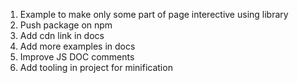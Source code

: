 1. Example to make only some part of page interective using library
2. Push package on npm
3. Add cdn link in docs 
4. Add more examples in docs 
5. Improve JS DOC comments
6. Add tooling in project for minification